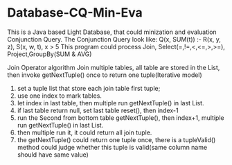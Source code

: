 # Database-CQ-Min-Eva
This is a Java based Light Database, that could minization and evaluation Conjunction Query.
The Conjunction Query look like: Q(x, SUM(t)) :- R(x, y, z), S(x, w, t), x > 5
This program could process Join, Select(=,!=,<,<=,>,>=), Project,GroupBy(SUM & AVG)

Join Operator algorithm
Join multiple tables, all table are stored in the List<ScanOperator>, then invoke getNextTuple() once to return one tuple(Iterative model) 
1. set a tuple list that store each join table first tuple;
2. use one index to mark tables.
3. let index in last table, then multiple run getNextTuple() in last List<ScanOperator>.
4. if last table return null, set last table reset(), then index-1
5. run the Second from bottom table getNextTuple(), then index+1, multiple run getNextTuple() in last List<ScanOperator>.
6. then multiple run it, it could return all join tuple.
7. the getNextTuple() could return one tuple once, there is a tupleValid() method could judge whether this tuple is valid(same column name should have same value)

